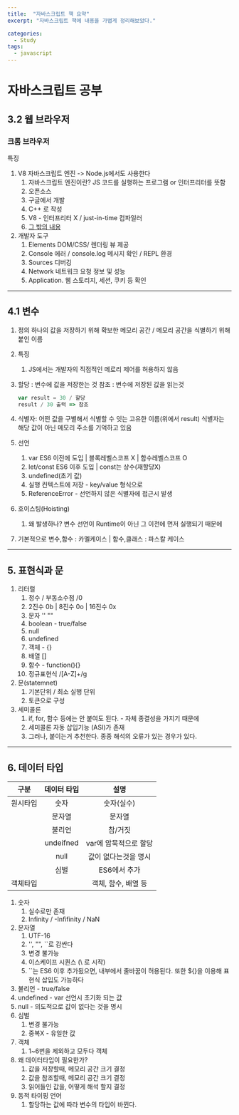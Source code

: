 ```yaml
---
title:  "자바스크립트 책 요약"
excerpt: "자바스크립트 책에 내용을 가볍게 정리해보았다."

categories:
  - Study
tags:
  - javascript
---
```


# 자바스크립트 공부

## 3.2 웹 브라우저

### 크롬 브라우저

특징

1. V8 자바스크립트 엔진 -> Node.js에서도 사용한다
   1. 자바스크립트 엔진이란?
      JS 코드를 실행하는 프로그램 or 인터프리터를 뜻함
   2. 오픈소스
   3. 구글에서 개발
   4. C++ 로 작성
   5. V8 - 인터프리터 X / just-in-time 컴파일러
   6. [그 밖의 내용](https://engineering.huiseoul.com/%EC%9E%90%EB%B0%94%EC%8A%A4%ED%81%AC%EB%A6%BD%ED%8A%B8%EB%8A%94-%EC%96%B4%EB%96%BB%EA%B2%8C-%EC%9E%91%EB%8F%99%ED%95%98%EB%8A%94%EA%B0%80-v8-%EC%97%94%EC%A7%84%EC%9D%98-%EB%82%B4%EB%B6%80-%EC%B5%9C%EC%A0%81%ED%99%94%EB%90%9C-%EC%BD%94%EB%93%9C%EB%A5%BC-%EC%9E%91%EC%84%B1%EC%9D%84-%EC%9C%84%ED%95%9C-%EB%8B%A4%EC%84%AF-%EA%B0%80%EC%A7%80-%ED%8C%81-6c6f9832c1d9)
2. 개발자 도구
   1. Elements		DOM/CSS/ 렌더링 뷰 제공
   2. Console          에러 / console.log 메시지 확인 / REPL 환경
   3. Sources          디버깅
   4. Network        네트워크 요청 정보 및 성능
   5. Application.  웹 스토리지, 세션, 쿠키 등 확인

---

## 4.1 변수

1. 정의
   하나의 값을 저장하기 위해 확보한 메모리 공간 / 메모리 공간을 식별하기 위해 붙인 이름

2. 특징

   1. JS에서는 개발자의 직접적인 메로리 제어를 허용하지 않음

3. 할당 : 변수에 값을 저장한는 것
   참조 : 변수에 저장된 값을 읽는것

   ```javascript
   var result = 30 / 할당
   result / 30 출력 => 참조
   ```

4. 식별자: 어떤 값을 구별해서 식별할 수 잇는 고유한 이름(위에서 result)
   식별자는 해당 값이 아닌 메모리 주소를 기억하고 있음

5. 선언

   1. var       ES6 이전에 도입  |  블록레벨스코프 X | 함수레벨스코프 O
   2. let/const        ES6 이후 도입 | const는 상수(재할당X)
   3. undefined(초기 값)
   4. 실행 컨텍스트에 저장 -  key/value 형식으로
   5. ReferenceError - 선언하지 않은 식별자에 접근시 발생

6. 호이스팅(Hoisting)

   1. 왜 발생하나?
      변수 선언이 Runtime이 아닌 그 이전에 먼저 실행되기 때문에

7. 기본적으로 변수,함수 : 카멜케이스 | 함수,클래스 : 파스칼 케이스

---

## 5. 표현식과 문

1. 리터럴
   1. 정수 / 부동소수점 /0
   2. 2진수 0b | 8진수 0o  |  16진수 0x
   3. 문자 '' ""
   4. boolean - true/false
   5. null
   6. undefined
   7. 객체 - {}
   8. 배열 []
   9. 함수 - function(){}
   10. 정규표현식 /[A-Z]+/g
2. 문(statemnet)
   1. 기본단위 / 최소 실행 단위
   2. 토큰으로 구성 
3. 세미콜론
   1. if, for, 함수 등에는 안 붙여도 된다. - 자체 종결성을 가지기 때문에
   2. 세미콜론 자동 삽입기능 (ASI)가 존재
   3. 그러나, 붙이는거 추천한다. 종종 해석의 오류가 있는 경우가 있다.

---

## 6. 데이터 타입

|   구분   | 데이터 타입 |         설명          |
| :------: | :---------: | :-------------------: |
| 원시타입 |    숫자     |      숫자(실수)       |
|          |   문자열    |        문자열         |
|          |   불리언    |        참/거짓        |
|          |  undeifned  | var에 암묵적으로 할당 |
|          |    null     | 값이 없다는것을 명시  |
|          |    심벌     |     ES6에서 추가      |
| 객체타입 |             |  객체, 함수, 배열 등  |

1. 숫자
   1. 실수로만 존재
   2. Infinity / -Infifinity / NaN
2. 문자열
   1. UTF-16
   2. '', "", ``로 감싼다
   3. 변경 불가능
   4. 이스케이프 시퀀스 (\ 로 시작)
   5. ``는 ES6 이후 추가됬으면, 내부에서 줄바꿈이 허용된다. 또한 ${}을 이용해 표현식 삽입도 가능하다
3. 불리언 - true/false
4. undefined - var 선언시 초기화 되는 값
5. null - 의도적으로 값이 없다는 것을 명시
6. 심벌
   1. 변경 불가능
   2. 중복X - 유일한 값
7. 객체
   1. 1~6번을 제외하고 모두다 객체
8. 왜 데이터타입이 필요한가?
   1. 값을 저장할때, 메모리 공간 크기 결정
   2. 값을 참조할때, 메모리 공간 크기 결정
   3. 읽어들인 값을, 어떻게 해석 할지 결정
9. 동적 타이핑 언어
   1. 할당하는 값에 따라 변수의 타입이 바뀐다.